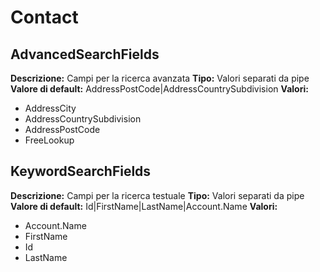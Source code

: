 # Contact
AdvancedSearchFields 
----
**Descrizione:** Campi per la ricerca avanzata
**Tipo:** Valori separati da pipe
**Valore di default:** AddressPostCode&#124;AddressCountrySubdivision
**Valori:**
* AddressCity
* AddressCountrySubdivision
* AddressPostCode
* FreeLookup

KeywordSearchFields 
----
**Descrizione:** Campi per la ricerca testuale
**Tipo:** Valori separati da pipe
**Valore di default:** Id&#124;FirstName&#124;LastName&#124;Account.Name
**Valori:**
* Account.Name
* FirstName
* Id
* LastName

